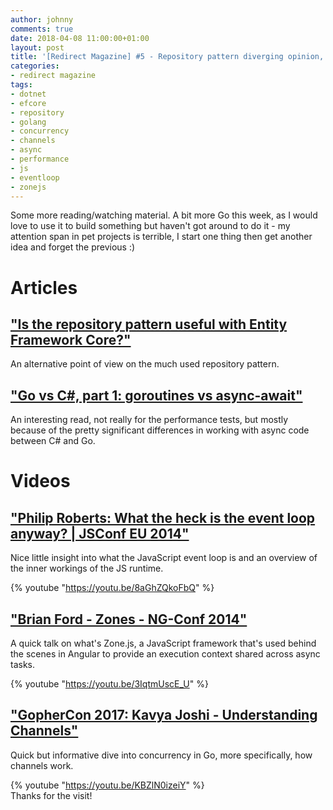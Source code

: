 ```yaml
---
author: johnny
comments: true
date: 2018-04-08 11:00:00+01:00
layout: post
title: '[Redirect Magazine] #5 - Repository pattern diverging opinion, .NET and Go concurrency, JS Event Loop and Zones'
categories:
- redirect magazine
tags:
- dotnet
- efcore
- repository
- golang
- concurrency
- channels
- async
- performance
- js
- eventloop
- zonejs
---
```


Some more reading/watching material. A bit more Go this week, as I would love to use it to build something but haven't got around to do it - my attention span in pet projects is terrible, I start one thing then get another idea and forget the previous :)

# Articles
## ["Is the repository pattern useful with Entity Framework Core?"](https://www.thereformedprogrammer.net/is-the-repository-pattern-useful-with-entity-framework-core/)
An alternative point of view on the much used repository pattern.
<br/>
## ["Go vs C#, part 1: goroutines vs async-await"](https://medium.com/@alexyakunin/go-vs-c-part-1-goroutines-vs-async-await-ac909c651c11)
An interesting read, not really for the performance tests, but mostly because of the pretty significant differences in working with async code between C# and Go.
<br/>
# Videos
## ["Philip Roberts: What the heck is the event loop anyway? | JSConf EU 2014"](https://youtu.be/8aGhZQkoFbQ)
Nice little insight into what the JavaScript event loop is and an overview of the inner workings of the JS runtime.

{% youtube "https://youtu.be/8aGhZQkoFbQ" %}
<br/>
## ["Brian Ford - Zones - NG-Conf 2014"](https://youtu.be/3IqtmUscE_U)
A quick talk on what's Zone.js, a JavaScript framework that's used behind the scenes in Angular to provide an execution context shared across async tasks.

{% youtube "https://youtu.be/3IqtmUscE_U" %}
<br/>
## ["GopherCon 2017: Kavya Joshi - Understanding Channels"](https://youtu.be/KBZlN0izeiY)
Quick but informative dive into concurrency in Go, more specifically, how channels work.

{% youtube "https://youtu.be/KBZlN0izeiY" %}
<br/>
Thanks for the visit!